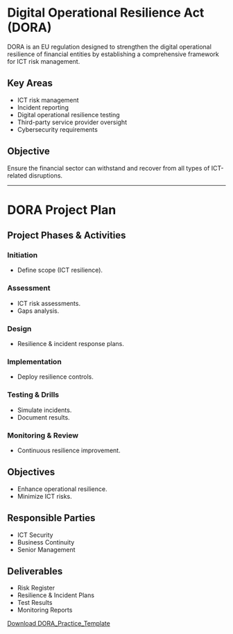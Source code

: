 # Digital Operational Resilience Act (DORA)

DORA is an EU regulation designed to strengthen the digital operational resilience of financial entities by establishing a comprehensive framework for ICT risk management.

## Key Areas
- ICT risk management
- Incident reporting
- Digital operational resilience testing
- Third-party service provider oversight
- Cybersecurity requirements

## Objective
Ensure the financial sector can withstand and recover from all types of ICT-related disruptions.

---

# DORA Project Plan

## Project Phases & Activities

### Initiation
- Define scope (ICT resilience).

### Assessment
- ICT risk assessments.
- Gaps analysis.

### Design
- Resilience & incident response plans.

### Implementation
- Deploy resilience controls.

### Testing & Drills
- Simulate incidents.
- Document results.

### Monitoring & Review
- Continuous resilience improvement.

## Objectives
- Enhance operational resilience.
- Minimize ICT risks.

## Responsible Parties
- ICT Security
- Business Continuity
- Senior Management

## Deliverables
- Risk Register
- Resilience & Incident Plans
- Test Results
- Monitoring Reports

[Download DORA_Practice_Template](https://github.com/agustus9/grc-portfolio/blob/main/financial-regulations/DORA_Practice_Template.xlsx)
